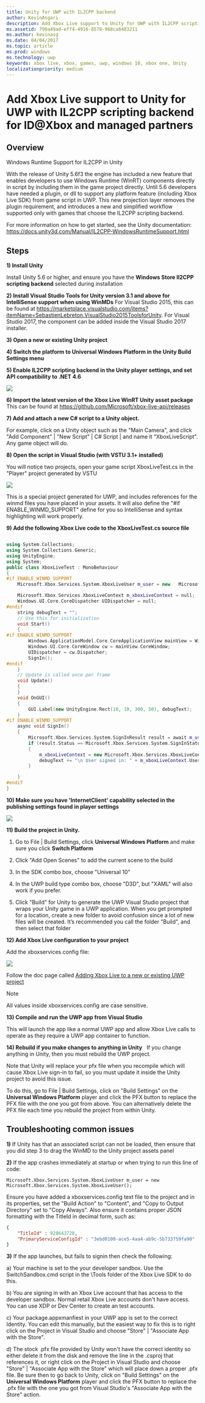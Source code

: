 ```yaml
---
title: Unity for UWP with IL2CPP backend
author: KevinAsgari
description: Add Xbox Live support to Unity for UWP with IL2CPP scripting backend for ID@Xbox and managed partners
ms.assetid: 790a49ad-eff4-4916-8578-968ca8483211
ms.author: kevinasg
ms.date: 04/04/2017
ms.topic: article
ms.prod: windows
ms.technology: uwp
keywords: xbox live, xbox, games, uwp, windows 10, xbox one, Unity
localizationpriority: medium
---
```


# Add Xbox Live support to Unity for UWP with IL2CPP scripting backend for ID@Xbox and managed partners

## Overview

Windows Runtime Support for IL2CPP in Unity

With the release of Unity 5.6f3 the engine has included a new feature that enables developers to use Windows Runtime (WinRT) components directly in script by including them in the game project directly. Until 5.6 developers have needed a plugin, or dll to support any platform feature (including Xbox Live SDK) from game script in UWP. This new projection layer removes the plugin requirement, and introduces a new and simplified workflow supported only with games that choose the IL2CPP scripting backend.

For more information on how to get started, see the Unity documentation: https://docs.unity3d.com/Manual/IL2CPP-WindowsRuntimeSupport.html

## Steps

**1) Install Unity**

Install Unity 5.6 or higher, and ensure you have the **Windows Store Il2CPP scripting backend** selected during installation

**2) Install Visual Studio Tools for Unity version 3.1 and above for IntelliSense support when using WinMDs**
For Visual Studio 2015, this can be found at https://marketplace.visualstudio.com/items?itemName=SebastienLebreton.VisualStudio2015ToolsforUnity.  For Visual Studio 2017, the component can be added inside the Visual Studio 2017 installer.

**3) Open a new or existing Unity project**

**4) Switch the platform to Universal Windows Platform in the Unity Build Settings menu**

**5) Enable IL2CPP scripting backend in the Unity player settings, and set API compatibility to .NET 4.6**

![](../images/unity/unity-il2cpp-1.png)

**6) Import the latest version of the Xbox Live WinRT Unity asset package**
This can be found at https://github.com/Microsoft/xbox-live-api/releases

**7) Add and attach a new C\# script to a Unity object.**

For example, click on a Unity object such as the "Main Camera", and click "Add Component" \| "New Script" \| C\# Script \| and name it "XboxLiveScript". Any game object will do.

**8) Open the script in Visual Studio (with VSTU 3.1+ installed)**

You will notice two projects, open your game script XboxLiveTest.cs in the "Player" project generated by VSTU

![](../images/unity/unity-il2cpp-2.png)

This is a special project generated for UWP, and includes references for the winmd files you have placed in your assets.
It will also define the "#if ENABLE_WINMD_SUPPORT" define for you so IntelliSense and syntax highlighting will work properly.

**9) Add the following Xbox Live code to the XboxLiveTest.cs source file**

```cpp

using System.Collections;
using System.Collections.Generic;
using UnityEngine;
using System;
public class XboxLiveTest : MonoBehaviour
{
#if ENABLE_WINMD_SUPPORT
    Microsoft.Xbox.Services.System.XboxLiveUser m_user = new   Microsoft.Xbox.Services.System.XboxLiveUser();

    Microsoft.Xbox.Services.XboxLiveContext m_xboxLiveContext = null;
    Windows.UI.Core.CoreDispatcher UIDispatcher = null;
#endif
    string debugText = "";
    // Use this for initialization
    void Start()
    {
#if ENABLE_WINMD_SUPPORT
        Windows.ApplicationModel.Core.CoreApplicationView mainView = Windows.ApplicationModel.Core.CoreApplication.MainView;
        Windows.UI.Core.CoreWindow cw = mainView.CoreWindow;
        UIDispatcher = cw.Dispatcher;
        SignIn();
#endif
    }
    // Update is called once per frame
    void Update()
    {
    }
    void OnGUI()
    {
        GUI.Label(new UnityEngine.Rect(10, 10, 300, 50), debugText);
    }
#if ENABLE_WINMD_SUPPORT
    async void SignIn()
    {
        Microsoft.Xbox.Services.System.SignInResult result = await m_user.SignInAsync(UIDispatcher);
        if (result.Status == Microsoft.Xbox.Services.System.SignInStatus.Success)
        {
            m_xboxLiveContext = new Microsoft.Xbox.Services.XboxLiveContext(m_user);
            debugText += "\n User signed in: " + m_xboxLiveContext.User.Gamertag;
        }

    }
#endif
}

```

**10)	Make sure you have 'InternetClient' capability selected in the publishing settings found in player settings**

![](../images/unity/unity-il2cpp-3.png)

**11) Build the project in Unity.**

1.  Go to File \| Build Settings, click **Universal Windows Platform** and make sure you click **Switch Platform**

2.  Click "Add Open Scenes" to add the current scene to the build

3.  In the SDK combo box, choose "Universal 10"

4.  In the UWP build type combo box, choose "D3D", but "XAML" will also work if you prefer.

5.  Click "Build" for Unity to generate the UWP Visual Studio project that wraps your Unity game in a UWP application. When you get prompted for a location, create a new folder to avoid confusion since a lot of new files will be created. It’s recommended you call the folder "Build", and then select that folder

**12) Add Xbox Live configuration to your project**

Add the xboxservices.config file:

![](../images/unity/unity-il2cpp-4.png)

Follow the doc page called [Adding Xbox Live to a new or existing UWP project](get-started-with-visual-studio-and-uwp.md)

> [!NOTE]
> All values inside xboxservices.config are case sensitive.

**13) Compile and run the UWP app from Visual Studio**

This will launch the app like a normal UWP app and allow Xbox Live calls to operate as they require a UWP app container to function.

**14) Rebuild if you make changes to anything in Unity**
  
If you change anything in Unity, then you must rebuild the UWP project.

Note that Unity will replace your pfx file when you recompile which will cause Xbox Live sign-in to fail, so you must update it inside the Unity project to avoid this issue.

To do this, go to File \| Build Settings, click on "Build Settings" on the **Universal Windows Platform** player and click the PFX button to replace the PFX file with the one you got from above. You can alternatively delete the PFX file each time you rebuild the project from within Unity.

## Troubleshooting common issues

**1)**
If Unity has that an associated script can not be loaded, then ensure that you did step 3 to drag the WinMD to the Unity project assets panel

**2)**
If the app crashes immediately at startup or when trying to run this line of code:

    Microsoft.Xbox.Services.System.XboxLiveUser m_user = new Microsoft.Xbox.Services.System.XboxLiveUser();

Ensure you have added a xboxservices.config text file to the project and in its properties, set the "Build Action" to "Content", and "Copy to Output Directory" set to "Copy Always".
Also ensure it contains proper JSON formatting with the TitleId in decimal form, such as:

```json
{
    "TitleId" : 928643728,
    "PrimaryServiceConfigId" : "3ebd0100-ace5-4aa4-ab9c-5b733759fa90"
}
```

**3)**
If the app launches, but fails to signin then check the following:

a) Your machine is set to the your developer sandbox.  Use the SwitchSandbox.cmd script in the \Tools folder of the Xbox Live SDK to do this.

b) You are signing in with an Xbox Live account that has access to the developer sandbox.  Normal retail Xbox Live accounts don't have access.  You can use XDP or Dev Center to create an test accounts.

c) Your package.appxmanfiest in your UWP app is set to the correct Identity.  You can edit this manually, but the easiest way to fix this is to right click on the Project in Visual Studio and choose "Store" \| "Associate App with the Store".

d) The stock .pfx file provided by Unity won't have the correct identity so either delete it from the disk and remove the line in the .csproj that references it, or right click on the Project in Visual Studio and choose "Store" \| "Associate App with the Store" which will place down a proper .pfx file.  Be sure then to go back to Unity, click on "Build Settings" on the **Universal Windows Platform** player and click the PFX button to replace the .pfx file with the one you got from Visual Studio's "Associate App with the Store" action.

